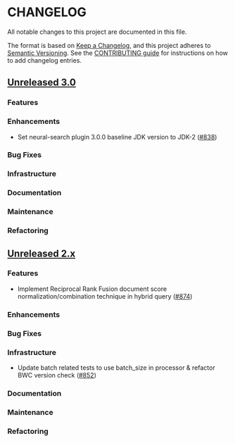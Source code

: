 # CHANGELOG
All notable changes to this project are documented in this file.

The format is based on [Keep a Changelog](https://keepachangelog.com/en/1.0.0/), and this project adheres to [Semantic Versioning](https://semver.org/spec/v2.0.0.html). See the [CONTRIBUTING guide](./CONTRIBUTING.md#Changelog) for instructions on how to add changelog entries.

## [Unreleased 3.0](https://github.com/opensearch-project/neural-search/compare/2.x...HEAD)
### Features
### Enhancements
- Set neural-search plugin 3.0.0 baseline JDK version to JDK-2 ([#838](https://github.com/opensearch-project/neural-search/pull/838))
### Bug Fixes
### Infrastructure
### Documentation
### Maintenance
### Refactoring

## [Unreleased 2.x](https://github.com/opensearch-project/neural-search/compare/2.16...2.x)
### Features
- Implement Reciprocal Rank Fusion document score normalization/combination technique in hybrid query ([#874](https://github.com/opensearch-project/neural-search/pull/874))
### Enhancements
### Bug Fixes
### Infrastructure
- Update batch related tests to use batch_size in processor & refactor BWC version check ([#852](https://github.com/opensearch-project/neural-search/pull/852))
### Documentation
### Maintenance
### Refactoring
